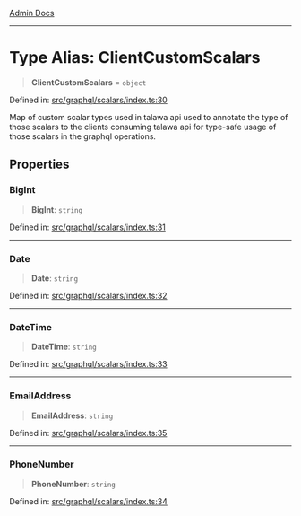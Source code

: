 [Admin Docs](/)

***

# Type Alias: ClientCustomScalars

> **ClientCustomScalars** = `object`

Defined in: [src/graphql/scalars/index.ts:30](https://github.com/gautam-divyanshu/talawa-api/blob/7e7d786bbd7356b22a3ba5029601eed88ff27201/src/graphql/scalars/index.ts#L30)

Map of custom scalar types used in talawa api used to annotate the type of those scalars to the clients consuming talawa api for type-safe usage of those scalars in the graphql operations.

## Properties

### BigInt

> **BigInt**: `string`

Defined in: [src/graphql/scalars/index.ts:31](https://github.com/gautam-divyanshu/talawa-api/blob/7e7d786bbd7356b22a3ba5029601eed88ff27201/src/graphql/scalars/index.ts#L31)

***

### Date

> **Date**: `string`

Defined in: [src/graphql/scalars/index.ts:32](https://github.com/gautam-divyanshu/talawa-api/blob/7e7d786bbd7356b22a3ba5029601eed88ff27201/src/graphql/scalars/index.ts#L32)

***

### DateTime

> **DateTime**: `string`

Defined in: [src/graphql/scalars/index.ts:33](https://github.com/gautam-divyanshu/talawa-api/blob/7e7d786bbd7356b22a3ba5029601eed88ff27201/src/graphql/scalars/index.ts#L33)

***

### EmailAddress

> **EmailAddress**: `string`

Defined in: [src/graphql/scalars/index.ts:35](https://github.com/gautam-divyanshu/talawa-api/blob/7e7d786bbd7356b22a3ba5029601eed88ff27201/src/graphql/scalars/index.ts#L35)

***

### PhoneNumber

> **PhoneNumber**: `string`

Defined in: [src/graphql/scalars/index.ts:34](https://github.com/gautam-divyanshu/talawa-api/blob/7e7d786bbd7356b22a3ba5029601eed88ff27201/src/graphql/scalars/index.ts#L34)
